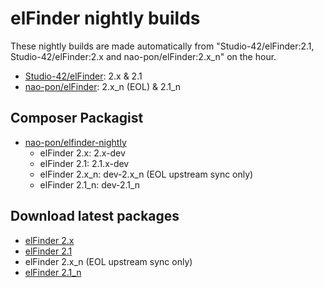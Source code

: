 # elFinder nightly builds

These nightly builds are made automatically from "Studio-42/elFinder:2.1, Studio-42/elFinder:2.x and nao-pon/elFinder:2.x_n" on the hour.

* [Studio-42/elFinder](https://github.com/Studio-42/elFinder): 2.x & 2.1
* [nao-pon/elFinder](https://github.com/nao-pon/elFinder): 2.x_n (EOL) & 2.1_n

## Composer Packagist
* [nao-pon/elfinder-nightly](https://packagist.org/packages/nao-pon/elfinder-nightly)
    * elFinder 2.x: 2.x-dev
    * elFinder 2.1: 2.1.x-dev
    * elFinder 2.x_n: dev-2.x_n (EOL upstream sync only)
    * elFinder 2.1_n: dev-2.1_n


## Download latest packages

* [elFinder 2.x](http://nao-pon.github.io/elFinder-nightly/latests/elfinder-2.x.zip)
* [elFinder 2.1](http://nao-pon.github.io/elFinder-nightly/latests/elfinder-2.1.zip)
* elFinder 2.x_n (EOL upstream sync only)
* [elFinder 2.1_n](http://nao-pon.github.io/elFinder-nightly/latests/elfinder-2.1_n.zip)
